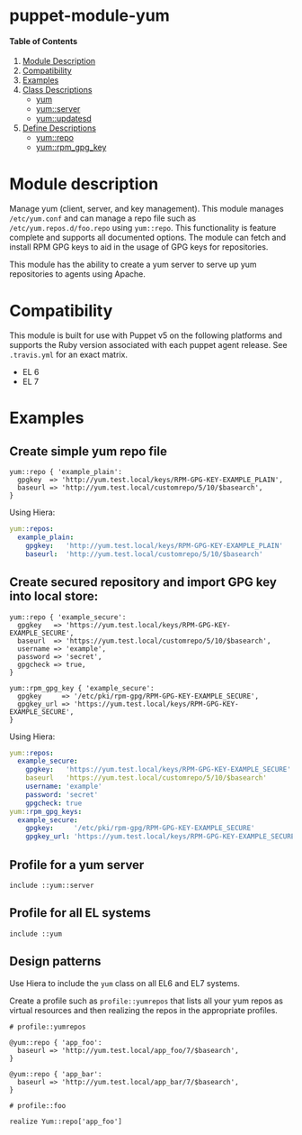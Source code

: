 # puppet-module-yum

#### Table of Contents

1. [Module Description](#module-description)
2. [Compatibility](#compatibility)
3. [Examples](#examples)
4. [Class Descriptions](#class-descriptions)
    * [yum](#class-yum)
    * [yum::server](#class-yumserver)
    * [yum::updatesd](#class-yumupdatesd)
5. [Define Descriptions](#define-descriptions)
    * [yum::repo](#defined-type-yumrepo)
    * [yum::rpm_gpg_key](#defined-type-yumrpm_gpg_key)


# Module description

Manage yum (client, server, and key management). This module manages
`/etc/yum.conf` and can manage a repo file such as
`/etc/yum.repos.d/foo.repo` using `yum::repo`. This functionality is
feature complete and supports all documented options. The module can
fetch and install RPM GPG keys to aid in the usage of GPG keys for
repositories.

This module has the ability to create a yum server to serve up yum
repositories to agents using Apache.

# Compatibility

This module is built for use with Puppet v5 on the following platforms
and supports the Ruby version associated with each puppet agent release.
See `.travis.yml` for an exact matrix.

 * EL 6
 * EL 7

# Examples

## Create simple yum repo file

```puppet
yum::repo { 'example_plain':
  gpgkey  => 'http://yum.test.local/keys/RPM-GPG-KEY-EXAMPLE_PLAIN',
  baseurl => 'http://yum.test.local/customrepo/5/10/$basearch',
}
```

Using Hiera:

```yaml
yum::repos:
  example_plain:
    gpgkey:   'http://yum.test.local/keys/RPM-GPG-KEY-EXAMPLE_PLAIN'
    baseurl:  'http://yum.test.local/customrepo/5/10/$basearch'
```


## Create secured repository and import GPG key into local store:

```puppet
yum::repo { 'example_secure':
  gpgkey   => 'https://yum.test.local/keys/RPM-GPG-KEY-EXAMPLE_SECURE',
  baseurl  => 'https://yum.test.local/customrepo/5/10/$basearch',
  username => 'example',
  password => 'secret',
  gpgcheck => true,
}

yum::rpm_gpg_key { 'example_secure':
  gpgkey     => '/etc/pki/rpm-gpg/RPM-GPG-KEY-EXAMPLE_SECURE',
  gpgkey_url => 'https://yum.test.local/keys/RPM-GPG-KEY-EXAMPLE_SECURE',
}
```

Using Hiera:

```yaml
yum::repos:
  example_secure:
    gpgkey:   'https://yum.test.local/keys/RPM-GPG-KEY-EXAMPLE_SECURE'
    baseurl   'https://yum.test.local/customrepo/5/10/$basearch'
    username: 'example'
    password: 'secret'
    gpgcheck: true
yum::rpm_gpg_keys:
  example_secure:
    gpgkey:     '/etc/pki/rpm-gpg/RPM-GPG-KEY-EXAMPLE_SECURE'
    gpgkey_url: 'https://yum.test.local/keys/RPM-GPG-KEY-EXAMPLE_SECURE'
```

## Profile for a yum server

```puppet
include ::yum::server
```

## Profile for all EL systems

```puppet
include ::yum
```

## Design patterns
Use Hiera to include the `yum` class on all EL6 and EL7 systems.

Create a profile such as `profile::yumrepos` that lists all your yum
repos as virtual resources and then realizing the repos in the
appropriate profiles.


```puppet
# profile::yumrepos

@yum::repo { 'app_foo':
  baseurl => 'http://yum.test.local/app_foo/7/$basearch',
}

@yum::repo { 'app_bar':
  baseurl => 'http://yum.test.local/app_bar/7/$basearch',
}
```

```puppet
# profile::foo

realize Yum::repo['app_foo']
```
